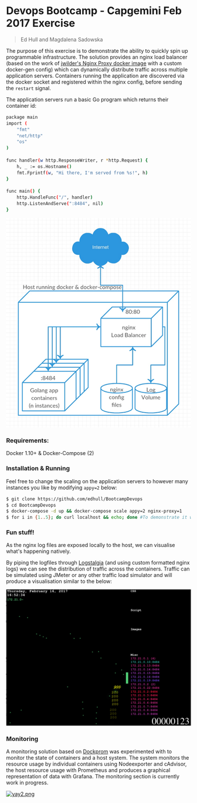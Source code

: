 # Devops Bootcamp - Capgemini Feb 2017 Exercise
> Ed Hull and Magdalena Sadowska

The purpose of this exercise is to demonstrate the ability to quickly spin up programmable infrastructure. The solution provides an nginx load balancer (based on the work of [jwilder's Nginx Proxy docker image](https://github.com/jwilder/nginx-proxy) with a custom docker-gen config) which can dynamically distribute traffic across multiple application servers. Containers running the application are discovered via the docker socket and registered within the nginx config, before sending the `restart` signal. 

The application servers run a basic Go program which returns their container id:
```sh
package main
import (
    "fmt"
    "net/http"
    "os"
)
 
func handler(w http.ResponseWriter, r *http.Request) {
    h, _ := os.Hostname()
    fmt.Fprintf(w, "Hi there, I'm served from %s!", h)
}
 
func main() {
    http.HandleFunc("/", handler)
    http.ListenAndServe(":8484", nil)
}
```
![Architecture](https://raw.githubusercontent.com/edhull/BootcampDevops/master/architecture.jpeg)
### Requirements:
Docker 1.10+ & Docker-Compose (2)


### Installation & Running
Feel free to change the scaling on the application servers to however many instances you like by modifying ``appy=2`` below:
```sh
$ git clone https://github.com/edhull/BootcampDevops
$ cd BootcampDevops
$ docker-compose -d up && docker-compose scale appy=2 nginx-proxy=1
$ for i in {1..5}; do curl localhost && echo; done #To demonstrate it works!
```
### Fun stuff!
As the nginx log files are exposed locally to the host, we can visualise what's happening natively. 

By piping the logfiles through [Logstalgia](http://logstalgia.io/) (and using custom formatted nginx logs) we can see the distribution of traffic across the containers. Traffic can be simulated using JMeter or any other traffic load simulator and will produce a visualisation similar to the below:

 
![Logstalgia](https://raw.githubusercontent.com/edhull/BootcampDevops/master/logstalgia.jpeg)


### Monitoring
A monitoring solution based on [Dockprom](https://github.com/stefanprodan/dockprom) was experimented with to monitor the state of containers and a host system. The system monitors the resource usage by individual containers using Nodeexporter and cAdvisor, the host resource usage with Prometheus and produces a graphical representation of data with Grafana. The monitoring section is currently work in progress.

[![yay2.png](https://s16.postimg.org/q9ai605kl/yay2.png)](https://postimg.org/image/lnedxnk1d/)


